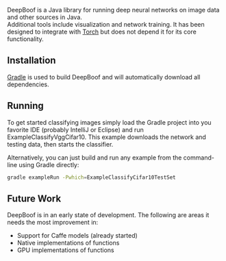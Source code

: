 DeepBoof is a Java library for running deep neural networks on image data and other sources in Java.  
Additional tools include visualization and network training.  It has been designed to integrate with 
[Torch](http://torch.ch/) but does not depend it for its core functionality.

## Installation

[Gradle](http://gradle.org) is used to build DeepBoof and will automatically download all dependencies.

## Running

To get started classifying images simply load the Gradle project into you favorite IDE (probably IntelliJ
or Eclipse) and run ExampleClassifyVggCifar10.  This example downloads the network and testing data, then
starts the classifier.

Alternatively, you can just build and run any example from the command-line using Gradle directly:

```bash
gradle exampleRun -Pwhich=ExampleClassifyCifar10TestSet
```

## Future Work

DeepBoof is in an early state of development.  The following are areas it needs the most improvement in:

* Support for Caffe models (already started)
* Native implementations of functions
* GPU implementations of functions

